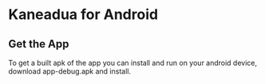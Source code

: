 # Kaneadua for Android

## Get the App
To get a built apk of the app you can install and run on your android device,
download app-debug.apk and install.
